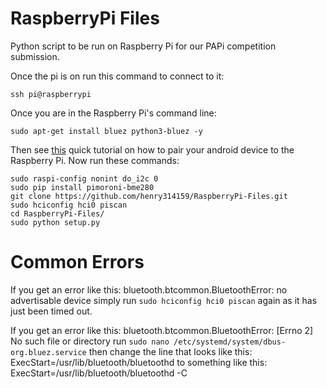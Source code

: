 # RaspberryPi Files

Python script to be run on Raspberry Pi for our PAPi competition submission.

Once the pi is on run this command to connect to it:
```
ssh pi@raspberrypi
```
Once you are in the Raspberry Pi's command line:
```
sudo apt-get install bluez python3-bluez -y
```
Then see [this](https://bluedot.readthedocs.io/en/latest/pairpiandroid.html) quick tutorial on how to pair your android device to the Raspberry Pi.
Now run these commands:
```
sudo raspi-config nonint do_i2c 0
sudo pip install pimoroni-bme280
git clone https://github.com/henry314159/RaspberryPi-Files.git
sudo hciconfig hci0 piscan
cd RaspberryPi-Files/
sudo python setup.py
```

# Common Errors

If you get an error like this: 
bluetooth.btcommon.BluetoothError: no advertisable device
simply run `sudo hciconfig hci0 piscan` again as it has just been timed out.

If you get an error like this:
bluetooth.btcommon.BluetoothError: [Errno 2] No such file or directory
run `sudo nano /etc/systemd/system/dbus-org.bluez.service` then change the line that looks like this:
ExecStart=/usr/lib/bluetooth/bluetoothd
to something like this:
ExecStart=/usr/lib/bluetooth/bluetoothd -C
